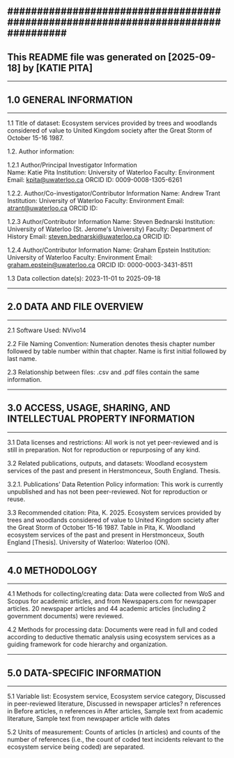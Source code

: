 ################################################################################## 
----------------------------------------------------------------------------------- 
This README file was generated on [2025-09-18] by [KATIE PITA] 
----------------------------------------------------------------------------------- 

--------------------------- 
## 1.0 GENERAL INFORMATION 
--------------------------- 
1.1 Title of dataset:  Ecosystem services provided by trees and woodlands considered of value to United Kingdom society after the Great Storm of October 15-16 1987.

1.2. Author information: 

1.2.1 Author/Principal Investigator Information  
 Name: Katie Pita
 Institution: University of Waterloo 
 Faculty:  Environment
 Email:  kpita@uwaterloo.ca
 ORCID ID: 0009-0008-1305-6261

1.2.2. Author/Co-investigator/Contributor Information 
 Name:  Andrew Trant
 Institution: University of Waterloo
 Faculty:  Environment
 Email: atrant@uwaterloo.ca
 ORCID ID: 

1.2.3 Author/Contributor Information 
 Name:  Steven Bednarski
 Institution: University of Waterloo (St. Jerome's University) 
 Faculty:  Department of History
 Email: steven.bednarski@uwaterloo.ca
 ORCID ID: 

1.2.4 Author/Contributor Information 
 Name: Graham Epstein
 Institution: University of Waterloo 
 Faculty:  Environment
 Email: graham.epstein@uwaterloo.ca
 ORCID ID: 0000-0003-3431-8511

1.3 Data collection date(s): 2023-11-01 to 2025-09-18

------------------------------
## 2.0 DATA AND FILE OVERVIEW 
------------------------------

2.1 Software Used: NVivo14 

2.2 File Naming Convention: Numeration denotes thesis chapter number followed by table number within that chapter. Name is first initial followed by last name.

2.3 Relationship between files: .csv and .pdf files contain the same information.

---------------------------------------------------------------------
## 3.0 ACCESS, USAGE, SHARING, AND INTELLECTUAL PROPERTY INFORMATION 
---------------------------------------------------------------------

3.1 Data licenses and restrictions: All work is not yet peer-reviewed and is still in preparation. Not for reproduction or repurposing of any kind.

3.2 Related publications, outputs, and datasets: Woodland ecosystem services of the past and present in Herstmonceux, South England. Thesis.

3.2.1. Publications’ Data Retention Policy information: This work is currently unpublished and has not been peer-reviewed. Not for reproduction or reuse.

3.3 Recommended citation: Pita, K. 2025. Ecosystem services provided by trees and woodlands considered of value to United Kingdom society after the Great Storm of October 15-16 1987. Table in Pita, K. Woodland ecosystem services of the past and present in Herstmonceux, South England [Thesis]. University of Waterloo: Waterloo (ON).


-------------------
## 4.0 METHODOLOGY  
-------------------

4.1 Methods for collecting/creating data: Data were collected from WoS and Scopus for academic articles, and from Newspapers.com for newspaper articles. 20 newspaper articles and 44 academic articles (including 2 government documents) were reviewed.

4.2 Methods for processing data: Documents were read in full and coded according to deductive thematic analysis using ecosystem services as a guiding framework for code hierarchy and organization.

--------------------------------- 
## 5.0 DATA-SPECIFIC INFORMATION 
--------------------------------- 

5.1 Variable list: Ecosystem service, Ecosystem service category, Discussed in peer-reviewed literature, Discussed in newspaper articles? n references in Before articles, n references in After articles, Sample text from academic literature, Sample text from newspaper article with dates

5.2 Units of measurement:  Counts of articles (n articles) and counts of the number of references (i.e., the count of coded text incidents relevant to the ecosystem service being coded) are separated.
